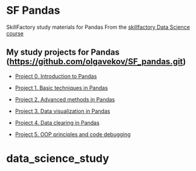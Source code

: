# SF Pandas
SkillFactory study materials for Pandas
From the [skillfactory Data Science course](https://skillfactory.ru/data-scientist)

## My study projects for Pandas (https://github.com/olgavekov/SF_pandas.git)

* [Project 0. Introduction to Pandas](https://github.com/olgavekov/SF_pandas/tree/Project_0)

* [Project 1. Basic techniques in Pandas](_______)
* [Project 2. Advanced methods in Pandas](_______)
* [Project 3. Data visualization in Pandas](_______)
* [Project 4. Data clearing in Pandas](_______)
* [Project 5. OOP principles and code debugging](_______)


# data_science_study